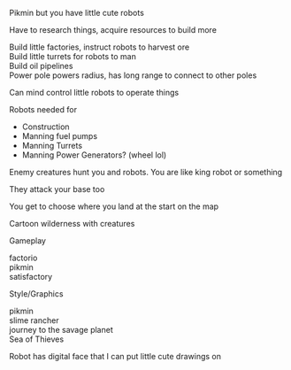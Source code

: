 Pikmin but you have little cute robots  
  
Have to research things, acquire resources to build more  
  
Build little factories, instruct robots to harvest ore  
Build little turrets for robots to man  
Build oil pipelines  
Power pole powers radius, has long range to connect to other poles  
  
Can mind control little robots to operate things  
  
Robots needed for  
- Construction  
- Manning fuel pumps  
- Manning Turrets  
- Manning Power Generators? (wheel lol)  
  
  
  
Enemy creatures hunt you and robots. You are like king robot or something  
  
They attack your base too  
  
You get to choose where you land at the start on the map  
  
Cartoon wilderness with creatures


Gameplay  
  
factorio  
pikmin  
satisfactory  
  
Style/Graphics  
  
pikmin  
slime rancher  
journey to the savage planet  
Sea of Thieves


Robot has digital face that I can put little cute drawings on